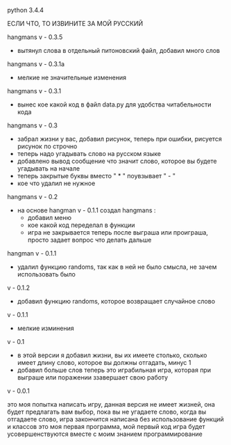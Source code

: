 python 3.4.4


ЕСЛИ ЧТО, ТО ИЗВИНИТЕ ЗА МОЙ РУССКИЙ

hangmans v - 0.3.5

- вытянул слова в отдельный питоновский файл, добавил много слов

hangmans v - 0.3.1a

- мелкие не значительные изменения

hangmans v - 0.3.1

- вынес кое какой код в файл data.py для удобства читабельности кода

hangmans v - 0.3

- забрал жизни у вас, добавил рисунок, теперь при ошибки, рисуется рисунок по строчно
- теперь надо угадывать слово на русском языке
- добавлено вывод сообщение что значит слово, которое вы будете угадывать на начале
- теперь закрытые буквы вместо " * " поувзывает " - "
- кое что удалил не нужное

hangmans v - 0.2

- на основе hangman v - 0.1.1 создал hangmans :
	- добавил меню
	- кое какой код переделал в функции
	- игра не закрывается теперь после выграша или проиграша, просто задает вопрос что делать дальше

hangman v - 0.1.1

- удалил функцию randoms, так как в ней не было смысла, не зачем использовать было

v - 0.1.2

 - добавил функцию randoms, которое возвращает случайное слово


v - 0.1.1

 - мелкие изминения

v - 0.1

 - в этой версии я добавил жизни, вы их имеете столько, сколько имеет длину слово, которое вы должны отгадать, минус 1
 - добавил больше слов
 теперь это играбильная игра, которая при выграше или поражении ззавершает свою работу


v - 0.0.1

это моя попытка написать игру, данная версия не имеет жизней, она будет предлагать вам выбор, пока вы не угадаете слово,
когда вы отгадаете слово, игра закончится
написана без использование функций и классов
это моя первая программа, мой первый код
игра будет усовершенствуются вместе с моим знанием программирование


